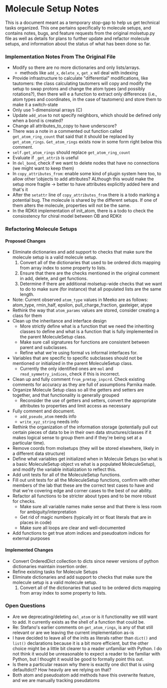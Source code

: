 # Molecule Setup Notes

This is a document meant as a temporary stop-gap to help us get technical tasks organized.
This one pertains specifically to molecule setups, and contains notes, bugs, and feature 
requests from the original molsetup.py file as well as details for plans to further update
and refactor molecule setups, and information about the status of what has been done so far.

### Implementation Notes From The Original File

* Modify so there are no more dictionaries and only lists/arrays.
  * methods like `add_x`, `delete_x`, `get_x` wil deal with indexing
* Provide infrastructure to calculate "differential"
modifications, like tautomers: the class calculating tautomers will copy and modify the setup 
to swap protons and change the atom types (and possibly rotations?), then
there will e a function to extract only differences (i.e., atom types and coordinates,
in the case of tautomers) and store them to make it a switch-state
* Only use 1-dimensional arrays (C)
* Update `add_atom` to not specify neighbors, which should be defined only when a bond is created?
* Change all attributes_to_copy to have underscore?
* There was a note in a commented out function called `get_atom_ring_count` that said that it should be
replaced by `get_atom_rings`. `Get_atom_rings` exists now in some form right below this comment.
* `self.get_atom_rings` should replace `get_atom_ring_count`
* Evaluate if `_get_attrib` is useful
* In `del_bond`, check if we want to delete nodes that have no connections (we might want to
keep them)
* In `copy_attributes_from`:  enable some kind of plugin system here too, to allow other 
\objects to add attributes? ALthough this would make the setup more fragile -> better to have
attributes explicitly added here and that's it
* After the `setattr` line of `copy_attributes_from` there is a todo marking a potential bug. The molecule
is shared by the different setups. If one of them alters the molecule, properties will not be the same.
* In the RDKit implementation of init_atom, there is a todo to check the consiostency for chiral model between
OB and RDKit

### Refactoring Molecule Setups

#### Proposed Changes
* Eliminate dictionaries and add support to checks that make sure the molecule setup is a valid molecule setup.
  1. Convert all of the dictionaries that used to be ordered dicts mapping from array index to some property to lists.
  2. Ensure that there are the checks mentioned in the original comment in add, delete, and get functions.
  3. Determine if there are additional molsetup-wide checks that we want to do to make sure (for instance) that all
     populated lists are the same length.
* Note: Current observed `atom_type` values in Meeko are as follows: atom_type, rmin_half, epsilon, pull_charge_fraction,
  gasteiger, atype
* Rethink the way that `atom_params` values are stored, consider creating a class for them
* Clean up the inheritance and interface design
  * More strictly define what is a function that we need the inheriting classes to define and what is a function that is
    fully implemented in the parent MoleculeSetup class.
  * Make sure call signatures for functions are consistent between parent and subclasses.
  * Refine what we're using formal vs informal interfaces for.
* Variables that are specific to specific subclasses should not be mentioned or initialized in the parent MoleculeSetup 
  class.
  * Currently the only identified ones are `mol` and `rmsd_symmetry_indices`, check if this is incorrect.
* Clean up and fully comment `from_prmtop_inpcrd`. Check existing comments for accuracy as they are full of assumptions 
  Parnika made.
* Organize Molecule Setup class so all the getters and setters are together, and that functionality is generally grouped
  * Reconsider the use of getters and setters, convert the appropriate attributes to properties and limit access
    as necessary
* Fully comment and document.
  * `add_pseudo_atom` needs info
  * `write_xyz_string` needs info
* Rethink the organization of the information storage (potentially pull out certain pieces of data to be in their own
  data structures/classes if it makes logical sense to group them and if they're being set at a particular time).
* Remove coords from molsetups (they will be stored elsewhere, likely in a different data structure)
* Define what variables get initialized when in Molecule Setups (so what is a basic MoleculeSetup object vs what is 
  a populated MoleculeSetup), and modify the variable initialization to reflect this.
* Add unit tests for all of the MoleculeSetup functions.
* Fill out unit tests for all the MoleculeSetup functions, confirm with other members of the lab that these are the
  correct test cases to have and that we're covering edge and corner cases to the best of our ability.
* Refactor all functions to be stricter about types and to be more robust for checks.
  * Make sure all variable names make sense and that there is less room for ambiguity/interpretation
  * Get rid of magic numbers (typically int or float literals that are in places in code)
  * Make sure all loops are clear and well-documented
* Add functions to get true atom indices and pseudoatom indices for external purposes

#### Implemented Changes
* Convert OrderedDict collection to dicts since newer versions of python dictionaries maintain insertion order.
* Refine existing tasks for Molecule Setups
* Eliminate dictionaries and add support to checks that make sure the molecule setup is a valid molecule setup.
  1. Convert all of the dictionaries that used to be ordered dicts mapping from array index to some property to lists.

### Open Questions
* Are we deprecating/deleting `del_atom` or is it functionality we still want to add. It currently exists as
the shell of a function that could be.
* Re: Stefano's earlier comments on `get_atom_rings`, is any of that still relevant or are we leaving the current
implementation as-is
* I have decided to leave all of the inits as literals rather than `dict()` and `list()` declarations because it is
a bit more efficient, but the other choice might be a little bit clearer to a reader unfamiliar with Python. I do not
think it would be unreasonable to expect a reader to be familiar with Python, but I thought it would be good to formally
point this out.
* Is there a particular reason why there is exactly one dict that is using defaultdict? How heavily are we relying on
  that?
* Both atom and pseudoatom add methods have this overwrite feature, and we are manually tracking pseudatoms 